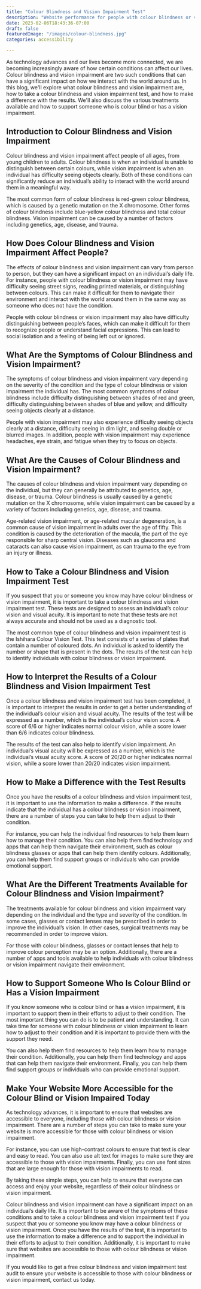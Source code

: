 ```yaml
---
title: "Colour Blindness and Vision Impairment Test"
description: "Website performance for people with colour blindness or vision impairment. Build your site so everyone can see it."
date: 2023-02-06T18:43:36-07:00
draft: false
featuredImage: "/images/colour-blindness.jpg"
categories: accessibility

---
```


As technology advances and our lives become more connected, we are becoming increasingly aware of how certain conditions can affect our lives. Colour blindness and vision impairment are two such conditions that can have a significant impact on how we interact with the world around us. In this blog, we'll explore what colour blindness and vision impairment are, how to take a colour blindness and vision impairment test, and how to make a difference with the results. We'll also discuss the various treatments available and how to support someone who is colour blind or has a vision impairment.

## Introduction to Colour Blindness and Vision Impairment
Colour blindness and vision impairment affect people of all ages, from young children to adults. Colour blindness is when an individual is unable to distinguish between certain colours, while vision impairment is when an individual has difficulty seeing objects clearly. Both of these conditions can significantly reduce an individual’s ability to interact with the world around them in a meaningful way.

The most common form of colour blindness is red-green colour blindness, which is caused by a genetic mutation on the X chromosome. Other forms of colour blindness include blue-yellow colour blindness and total colour blindness. Vision impairment can be caused by a number of factors including genetics, age, disease, and trauma.

## How Does Colour Blindness and Vision Impairment Affect People?
The effects of colour blindness and vision impairment can vary from person to person, but they can have a significant impact on an individual’s daily life. For instance, people with colour blindness or vision impairment may have difficulty seeing street signs, reading printed materials, or distinguishing between colours. This can make it difficult for them to navigate their environment and interact with the world around them in the same way as someone who does not have the condition.


People with colour blindness or vision impairment may also have difficulty distinguishing between people’s faces, which can make it difficult for them to recognize people or understand facial expressions. This can lead to social isolation and a feeling of being left out or ignored.

## What Are the Symptoms of Colour Blindness and Vision Impairment?
The symptoms of colour blindness and vision impairment vary depending on the severity of the condition and the type of colour blindness or vision impairment the individual has. The most common symptoms of colour blindness include difficulty distinguishing between shades of red and green, difficulty distinguishing between shades of blue and yellow, and difficulty seeing objects clearly at a distance.

People with vision impairment may also experience difficulty seeing objects clearly at a distance, difficulty seeing in dim light, and seeing double or blurred images. In addition, people with vision impairment may experience headaches, eye strain, and fatigue when they try to focus on objects.

## What Are the Causes of Colour Blindness and Vision Impairment?
The causes of colour blindness and vision impairment vary depending on the individual, but they can generally be attributed to genetics, age, disease, or trauma. Colour blindness is usually caused by a genetic mutation on the X chromosome, while vision impairment can be caused by a variety of factors including genetics, age, disease, and trauma.

Age-related vision impairment, or age-related macular degeneration, is a common cause of vision impairment in adults over the age of fifty. This condition is caused by the deterioration of the macula, the part of the eye responsible for sharp central vision. Diseases such as glaucoma and cataracts can also cause vision impairment, as can trauma to the eye from an injury or illness.

## How to Take a Colour Blindness and Vision Impairment Test
If you suspect that you or someone you know may have colour blindness or vision impairment, it is important to take a colour blindness and vision impairment test. These tests are designed to assess an individual’s colour vision and visual acuity. It is important to note that these tests are not always accurate and should not be used as a diagnostic tool.

The most common type of colour blindness and vision impairment test is the Ishihara Colour Vision Test. This test consists of a series of plates that contain a number of coloured dots. An individual is asked to identify the number or shape that is present in the dots. The results of the test can help to identify individuals with colour blindness or vision impairment.

## How to Interpret the Results of a Colour Blindness and Vision Impairment Test
Once a colour blindness and vision impairment test has been completed, it is important to interpret the results in order to get a better understanding of the individual’s colour vision and visual acuity. The results of the test will be expressed as a number, which is the individual’s colour vision score. A score of 6/6 or higher indicates normal colour vision, while a score lower than 6/6 indicates colour blindness.

The results of the test can also help to identify vision impairment. An individual’s visual acuity will be expressed as a number, which is the individual’s visual acuity score. A score of 20/20 or higher indicates normal vision, while a score lower than 20/20 indicates vision impairment.

## How to Make a Difference with the Test Results
Once you have the results of a colour blindness and vision impairment test, it is important to use the information to make a difference. If the results indicate that the individual has a colour blindness or vision impairment, there are a number of steps you can take to help them adjust to their condition.

For instance, you can help the individual find resources to help them learn how to manage their condition. You can also help them find technology and apps that can help them navigate their environment, such as colour blindness glasses or apps that can help them identify colours. Additionally, you can help them find support groups or individuals who can provide emotional support.

## What Are the Different Treatments Available for Colour Blindness and Vision Impairment?
The treatments available for colour blindness and vision impairment vary depending on the individual and the type and severity of the condition. In some cases, glasses or contact lenses may be prescribed in order to improve the individual’s vision. In other cases, surgical treatments may be recommended in order to improve vision.

For those with colour blindness, glasses or contact lenses that help to improve colour perception may be an option. Additionally, there are a number of apps and tools available to help individuals with colour blindness or vision impairment navigate their environment.

## How to Support Someone Who Is Colour Blind or Has a Vision Impairment
If you know someone who is colour blind or has a vision impairment, it is important to support them in their efforts to adjust to their condition. The most important thing you can do is to be patient and understanding. It can take time for someone with colour blindness or vision impairment to learn how to adjust to their condition and it is important to provide them with the support they need.

You can also help them find resources to help them learn how to manage their condition. Additionally, you can help them find technology and apps that can help them navigate their environment. Finally, you can help them find support groups or individuals who can provide emotional support.

## Make Your Website More Accessible for the Colour Blind or Vision Impaired Today
As technology advances, it is important to ensure that websites are accessible to everyone, including those with colour blindness or vision impairment. There are a number of steps you can take to make sure your website is more accessible for those with colour blindness or vision impairment.

For instance, you can use high-contrast colours to ensure that text is clear and easy to read. You can also use alt text for images to make sure they are accessible to those with vision impairments. Finally, you can use font sizes that are large enough for those with vision impairments to read.

By taking these simple steps, you can help to ensure that everyone can access and enjoy your website, regardless of their colour blindness or vision impairment.

Colour blindness and vision impairment can have a significant impact on an individual’s daily life. It is important to be aware of the symptoms of these conditions and to take a colour blindness and vision impairment test if you suspect that you or someone you know may have a colour blindness or vision impairment. Once you have the results of the test, it is important to use the information to make a difference and to support the individual in their efforts to adjust to their condition. Additionally, it is important to make sure that websites are accessible to those with colour blindness or vision impairment.

If you would like to get a free colour blindness and vision impairment test audit to ensure your website is accessible to those with colour blindness or vision impairment, contact us today.